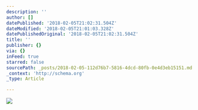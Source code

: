 ```yaml
---
description: ''
author: []
datePublished: '2018-02-05T21:02:31.504Z'
dateModified: '2018-02-05T21:01:03.328Z'
datePublishedOriginal: '2018-02-05T21:02:31.504Z'
title: ''
publisher: {}
via: {}
inFeed: true
starred: false
sourcePath: _posts/2018-02-05-112d76b7-5816-4dcd-80fb-0e4d3eb15151.md
_context: 'http://schema.org'
_type: Article

---
```

![](https://the-grid-user-content.s3-us-west-2.amazonaws.com/f354ab4c-fd9d-4a98-8485-eb531e10ef53.jpg)
